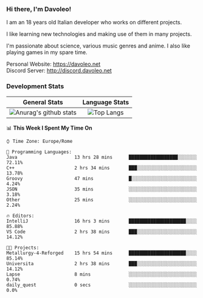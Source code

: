 ### Hi there, I'm Davoleo!

I am an 18 years old Italian developer who works on different projects.

I like learning new technologies and making use of them in many projects.

I'm passionate about science, various music genres and anime.
I also like playing games in my spare time.

Personal Website: https://davoleo.net <br>
Discord Server: http://discord.davoleo.net

### Development Stats

General Stats             |  Language Stats
:-------------------------:|:-------------------------:
![Anurag's github stats](https://github-readme-stats.vercel.app/api?username=Davoleo&count_private=true&show_icons=true&theme=tokyonight)  |  ![Top Langs](https://github-readme-stats.vercel.app/api/top-langs/?username=Davoleo&theme=tokyonight&layout=compact)



<!--START_SECTION:waka-->
📊 **This Week I Spent My Time On** 

```text
⌚︎ Time Zone: Europe/Rome

💬 Programming Languages: 
Java                     13 hrs 28 mins      ██████████████████░░░░░░░   72.11% 
C++                      2 hrs 34 mins       ███░░░░░░░░░░░░░░░░░░░░░░   13.78% 
Groovy                   47 mins             █░░░░░░░░░░░░░░░░░░░░░░░░   4.24% 
JSON                     35 mins             ░░░░░░░░░░░░░░░░░░░░░░░░░   3.18% 
Other                    25 mins             ░░░░░░░░░░░░░░░░░░░░░░░░░   2.24%

🔥 Editors: 
IntelliJ                 16 hrs 3 mins       █████████████████████░░░░   85.88% 
VS Code                  2 hrs 38 mins       ███░░░░░░░░░░░░░░░░░░░░░░   14.12%

🐱‍💻 Projects: 
Metallurgy-4-Reforged    15 hrs 54 mins      █████████████████████░░░░   85.14% 
Universita               2 hrs 38 mins       ███░░░░░░░░░░░░░░░░░░░░░░   14.12% 
Lapse                    8 mins              ░░░░░░░░░░░░░░░░░░░░░░░░░   0.74% 
daily_quest              0 secs              ░░░░░░░░░░░░░░░░░░░░░░░░░   0.0%

```


<!--END_SECTION:waka-->

<!--
**Davoleo/Davoleo** is a ✨ _special_ ✨ repository because its `README.md` (this file) appears on your GitHub profile.

https://gist.github.com/Davoleo/43516c64c8169e24dc2571c34713863b

Here are some ideas to get you started:

- 🔭 I’m currently working on ...
- 🌱 I’m currently learning ...
- 👯 I’m looking to collaborate on ...
- 🤔 I’m looking for help with ...
- 💬 Ask me about ...
- 📫 How to reach me: ...
- 😄 Pronouns: ...
- ⚡ Fun fact: ...
-->
